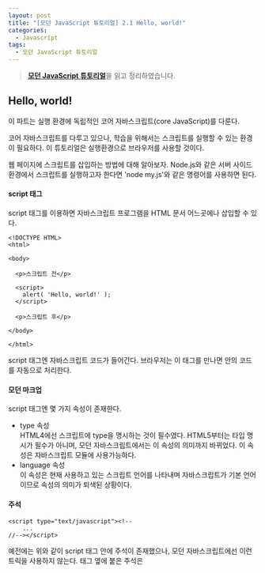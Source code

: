 ```yaml
---
layout: post
title: "[모던 JavaScript 튜토리얼] 2.1 Hello, world!"
categories:
  - Javascript
tags:
  - 모던 JavaScript 튜토리얼
---
```


> [**모던 JavaScript 튜토리얼**](https://ko.javascript.info/)을 읽고 정리하였습니다.

## **Hello, world!**

이 파트는 실행 환경에 독립적인 코어 자바스크립트(core JavaScript)를 다룬다.

코어 자바스크립트를 다루고 있으나, 학습을 위해서는 스크립트를 실행할 수 있는 환경이 필요하다. 이 튜토리얼은 실행환경으로 브라우저를 사용할 것이다. 

웹 페이지에 스크립트를 삽입하는 방법에 대해 알아보자. Node.js와 같은 서버 사이드 환경에서 스크립트를 실행하고자 한다면 'node my.js'와 같은 명령어를 사용하면 된다.

#### script 태그

script 태그를 이용하면 자바스크립트 프로그램을 HTML 문서 어느곳에나 삽입할 수 있다.


```
<!DOCTYPE HTML>
<html>

<body>

  <p>스크립트 전</p>

  <script>
    alert( 'Hello, world!' );
  </script>

  <p>스크립트 후</p>

</body>

</html>
```

script 태그엔 자바스크립트 코드가 들어간다. 브라우저는 이 태그를 만나면 안의 코드를 자동으로 처리한다.


#### 모던 마크업

script 태그엔 몇 가지 속성이 존재한다.


-   type 속성  
    HTML4에선 스크립트에 type을 명시하는 것이 필수였다. HTML5부터는 타입 명시가 필수가 아니며, 모던 자바스크립트에서는 이 속성의 의미까지 바뀌었다. 이 속성은 자바스크립트 모듈에 사용가능하다.
-   language 속성  
    이 속성은 현재 사용하고 있는 스크립트 언어를 나타내며 자바스크립트가 기본 언어이므로 속성의 의미가 퇴색된 상황이다. 

#### 주석

```
<script type="text/javascript"><!--
    ...
//--></script>
```

예전에는 위와 같이 script 태그 안에 주석이 존재했으나, 모던 자바스크립트에선 이런 트릭을 사용하지 않는다. 태그 옆에 붙은 주석은 <script> 태그를 처리하지 못하는 브라우저가 해당 스크립트를 읽지 못하게 하려고 사용했으나 현재 출시된 모든 브라우저는 <script>  태그를 처리할 수 있으므로 현재는 필요없는 코드이다.

#### 외부스크립트

자바스크립트 코드의 양이 많은 경우엔, 파일로 소분하여 저장하고, 웹 문서내에서 src 속성을 이용해 스크립트를 삽입할 수가 있다. src의 속성값은 자바스크립트 파일의 절대 경로 혹은 상대 경로로 지정한다. 

```
<script src="/path/to/script.js"></script>
```

혹은 다음과 같이 url을 속성값을 사용할 수도 있다.

```
<script src="https://cdnjs.cloudflare.com/ajax/libs/lodash.js/4.17.11/lodash.js"></script>
```

복수의 스크립트를 삽입하고 싶다면 스크립트 태그를 여러개 사용하면 된다.

> 스크립트가 길어지면 별개의 분리된 파일로 저장하는 것이 좋다. 스크립트를 별도의 파일에 작성하면 브라우저가 이 스크립트를 캐시에 저장하기 때문에, 여러 페이지에서 동일한 스크립트를 사용할 때 새로 다운받지 않고 캐시로부터 가져오므로 성능상의 이점이 있다.

src 속성이 있으면 태그 내부의 코드는 무시된다.

script 태그는 src 속성과 내부 코드를 동시에 가지지 못한다. 


```
<script src="file.js">
  alert(1); // src 속성이 사용되었으므로 이 코드는 무시됩니다.
</script>
```

